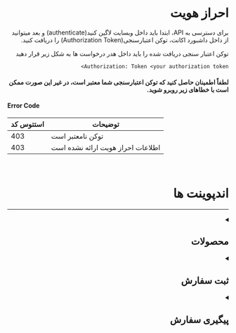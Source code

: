 <div dir="rtl">

# احراز هویت
برای دسترسی به API، ابتدا باید داخل وبسایت لاگین کنید(authenticate) و بعد میتوانید از داخل داشبورد اکانت، توکن اعتبارسنجی(Authorization Token) را دریافت کنید.

توکن اعتبار سنجی دریافت شده را باید داخل هدر درخواست ها به شکل زیر قرار دهید

<div dri="ltr">

```
Authorization: Token <your authorization token>
```
</div>

#### لطفاً اطمینان حاصل کنید که توکن اعتبارسنجی شما معتبر است، در غیر این صورت ممکن است با خطاهای زیر روبرو شوید.

<div dir="ltr">

#### Error Code
| استتوس کد | توضیحات |
| ------------| -------------|
| 403         | توکن نامعتبر است
| 403         | اطلاعات احراز هویت ارائه نشده است

</div>

<br>






# اندپوینت ها
---

<details>
<summary><h2>محصولات</h2></summary>

<details>
<summary><h4>لیست محصولات</h4></summary>

#### درخواست
---
برای دریافت محصولات داخل سایت، یک درخواست GET را به آدرس زیر ارسال کنید:
<div dir="ltr">

    GET: /api/products/

</div>

> **نکته:** به صورت پیشفرض در هر صفحه حداقل 20 محصول نمایش داده می شود و حد اکثر 30 عدد، برای گرفتن محصولات بیشتر در هر صفحه و یا پجینیشن میتوانید از پارامتر های زیر استفاده کنید 

#### پارامتر ها
---
<div dir="ltr">

| پارامتر   |  نوع دیتا |      توضیحات      |
| ----------- | -------| ------------|
| page        | int    | شماره پیج
| page_size   |  int   | تعداد محصولات نمایش داده شده در هر پیج، ماکسیموم 20 عدد

</div>
<br>

#### پاسخ
---
برای این درخواست، پاسخی به شکل زیر ارسال می‌شود که شامل لیست محصولات است:

```json
{
  "count": 44,
  "next": "http://:........./api/products/?page=2",
  "previous": null,
  "results": [
    {
      "id": 1,
      "name": "100 لایک اپارات",
      "image": "like.jpg",
      "count": 100,
      "price": 12000,
      "price_pro": 6000,
      "discount": 0,
      "discription": "product-details",
    },
    {
      "id": 2,
      "name": "200 لایک اپارات",
      "image": "/media/products/2022/05/16/like.jpg",
      "count": 200,
      "price": 24000,
      "price_pro": 12000,
      "discount": 0,
      "discription": "product-details",
    }
  ]
}

```
</details>




<details>
<summary><h4>دریافت اطلاعات یک محصول</h4></summary>
<br>

#### درخواست
---
برای دریافت اطلاعات یک محصول، یک درخواست GET را به آدرس زیر ارسال کنید:
    
<div dir="ltr">

    GET: /api/products/?product={product_id}

</div>

#### پارامتر ها
---
<div dir="ltr">

| پارامتر   | نوع دیتا | توضیحات |
| ----------- | ------| ------------|
| product_id  | int   | ایدی محصول

</div>

#### پاسخ
---
برای این درخواست، پاسخی به شکل زیر ارسال می‌شود که شامل اطلاعات محصول است:

```json
[
     {
        "id":11,
        "name":"product 11",
        "image":"http://example.com",
        "discription":"product-details",
        "count":1000,
        "price":100000,
        "price_pro":50000,
        "discount":0,
        "category":[
            {
                "id":3,
                "title":"Category-8"
            }
        ]
    },
```

#### استتوس کد ها
---
<div dir="ltr">

| استتوس کد       | توضیحات |
| ------------| -------------|
| 200         | موفقیت امیز، نمایش جزئیات محصول
| 400         | فقط میتوانید یک پارامتر را ارسال نمایید
| 404         | محصول یا دسته بندی خواسته شده یافت نشد

</div>
<br>
<br>
</details>




<details>
<summary><h4>لیست دست بندی ها</h4></summary>

#### درخواست
---
برای دریافت دسته بندی محصولات داخل سایت، یک درخواست GET را به آدرس زیر ارسال کنید:
<div dir="ltr">

    GET: /api/products/

</div>

> **نکته:** به صورت پیشفرض در هر صفحه حداقل 20 دسته بندی نمایش داده می شود و حد اکثر 30 عدد، برای گرفتن دسته بندی ها بیشتر در هر صفحه و یا پجینیشن میتوانید از پارامتر های زیر استفاده کنید 

#### پارامتر ها
---
<div dir="ltr">

| پارامتر   |  نوع دیتا |      توضیحات      |
| ----------- | --------| ------------|
| page        | int     | شماره پیج
| page_size   | int     | تعداد دسته بندی نمایش داده شده در هر پیج، ماکسیموم 20 عدد

</div>
<br>

#### پاسخ
---
برای این درخواست، پاسخی به شکل زیر ارسال می‌شود که شامل لیست محصولات است:

```json
{
    "count": 7,
    "next": null,
    "previous": null,
    "results": [
        {
            "id": 2,
            "title": "لایک اپارات"
        },
        {
            "id": 3,
            "title": "ویو اپارات"
        }
    ]
}
```
</details>




<details>
<summary><h4>دریافت محصولات یک دسته بندی</h4></summary>
<br>

#### درخواست
---
برای دریافت تمام محصولات مرتبط با هر دسته بندی میتوانید درخواست GET را به آدرس زیر ارسال کنید:

<div dir="ltr">

    GET: /api/products/?category={category_id}

</div>

### پارامتر ها
---
<div dir="ltr">

| پارامتر   | نوع دیتا | توضیحات |
| ----------- | ------| ------------|
| category_id | int   | ایدی دسته بندی

</div>

#### پاسخ
---
برای این درخواست، پاسخی به شکل زیر ارسال می‌شود که شامل محصولات مربوط به هر دسته بندی است:

```json
[
     {
        "id":11,
        "name":"product 11",
        "image":"http://example.com",
        "discription":"product-details",
        "count":1000,
        "price":100000,
        "price_pro":50000,
        "discount":0,
        "category":[
            {
                "id":3,
                "title":"Category-8"
            }
        ]
    },
    ,
    {"...":"..."}
```

#### استتوس کد ها
---
<div dir="ltr">

| استتوس کد     |      توضیحات |
| ------------| -------------|
| 200         | موفقیت امیز، نمایش محصولات مربوط به یک دسته بندی
| 400         | فقط میتوانید یک پارامتر را ارسال نمایید
| 404         | محصول یا دسته بندی خواسته شده یافت نشد

</div>

</details>
<br>
<br>
</details>






<details>
<summary><h2>ثبت سفارش</h2></summary>

<details>
<summary><h4>ثبت سفارش لایک و ویو</h4></summary>
<br>

> **نکته:** دقت داشته باشید که حتما باید هدر `Content-Type: application/json` را برای درخواست های POST ست کرده باشید 


#### درخواست
---
برای ثبت سفارش لایک و ویو، میتوانید یک درخواست POST را به آدرس های زیر ارسال کنید:

<div dir="ltr">

    POST: /api/order/like/create/
    POST: /api/order/view/create/

</div>

### ریکوئست بادی
---
```jsonc
{
    "product": 10, // ایدی محصول
    "link": "https://www.aparat.com/v/hash" // آدرس ویدیو
}
```

### پاسخ
---
جزئیات سفارش ثبت شده برگشت داده خواهد شد.

```json
{
  "product": 7,
  "link": "aparat.com/v/YYYY",
  "user": "Test@gmail.com",
  "status": "در صف⊷",
  "tracking_id": "c15c700ec6c3",
  "created": "2023-04-30 20:58:52"
}

```

#### استتوس کد ها
---
<div dir="ltr">

| استتوس کد |      توضیحات           |
| ------------| ------------------ |
| 200         | موفقیت آمیرز، نمایش جزئیات سفارش 
| 400         | پارامتر لینک یافت نشد
| 400         | لینک ارسال شده نامعبتر است
| 400         | تایپ ولیو پارامتر product نا معتبر است
| 400         | ایدی محصول ارسال شده مربوط به این دسته بندی نمی باشد
| 404         | محصول یافت نشد
| 403         | موجودی کافی نیست

</div>
</details>



<details>
<summary><h4>ثبت سفارش کامنت</h4></summary>
<br>

> **نکته:** دقت داشته باشید که حتما باید هدر `Content-Type: application/json` را برای درخواست های POST ست کرده باشید 


#### درخواست
---
برای ثبت سفارش لایک، میتوانید یک درخواست POST را به آدرس زیر ارسال کنید:

<div dir="ltr">

    POST: /api/order/comment/create/

</div>

### ریکوئست بادی
---
برای جدا کردن هر کامنت از n\ استفاده کنید

```jsonc
{
    "product": 10, // ایدی محصول
    "link": "https://www.aparat.com/v/hash", // آدرس ویدیو
    "comment": "test\ntest2\ntest3\ntest4", // کامنت ها
}
```

### پاسخ
---
جزئیات سفارش ثبت شده برگشت داده خواهد شد.

```json
{
  "product": 7,
  "link": "aparat.com/v/YYYY",
  "user": "Test@gmail.com",
  "status": "در صف⊷",
  "tracking_id": "c15c700ec6c3",
  "created": "2023-04-30 20:58:52",
  "comments": "test\ntest2\ntest3\ntest4"
}

```

#### استتوس کد ها
---
<div dir="ltr">

| استتوس کد |      توضیحات           |
| ------------| ------------------ |
| 200         | موفقیت آمیرز، نمایش جزئیات سفارش
| 400         | پارامتر لینک یافت نشد
| 400         | لینک ارسال شده نامعبتر است
| 400         | تایپ ولیو پارامتر product نا معتبر است
| 400         | ایدی محصول ارسال شده مربوط به این دسته بندی نمی باشد
| 400         | پارامتر کامنت یافت نشد
| 404         | محصول یافت نشد
| 403         | موجودی کافی نیست

</div>
</details>




<details>
<summary><h4>ثبت سفارش واچ تایم</h4></summary>
<br>

> **نکته:** دقت داشته باشید که حتما باید هدر `Content-Type: application/json` را برای درخواست های POST ست کرده باشید 

> **نکته:** دقت داشته باشید که تایم ویدیو باید بیشتر از 2 دقیقه باشد


#### درخواست
---
برای ثبت سفارش واچ تایم، میتوانید یک درخواست POST را به آدرس زیر ارسال کنید:

<div dir="ltr">

    POST: /api/order/watch-time/create/

</div>

### ریکوئست بادی
---

```jsonc
{
    "product": 10, // ایدی محصول
    "link": "https://www.aparat.com/v/hash", // آدرس ویدیو
}
```

### پاسخ
---
جزئیات سفارش ثبت شده برگشت داده خواهد شد.

```json
{
  "product": 7,
  "link": "aparat.com/v/YYYY",
  "user": "Test@gmail.com",
  "status": "در صف⊷",
  "tracking_id": "c15c700ec6c3",
  "created": "2023-04-30 20:58:52",
}

```

#### استتوس کد ها
---
<div dir="ltr">

| استتوس کد |      توضیحات           |
| ------------| ------------------ |
| 200         | موفقیت آمیرز، نمایش جزئیات سفارش
| 400         | پارامتر لینک یافت نشد
| 400         | لینک ارسال شده نامعبتر است
| 400         | تایپ ولیو پارامتر product نا معتبر است
| 400         | ایدی محصول ارسال شده مربوط به این دسته بندی نمی باشد
| 400         | تایم ویدیو کمتر از مقدار گفته شده میباشد
| 404         | محصول یافت نشد
| 403         | موجودی کافی نیست

</div>
</details>




<details>
<summary><h4>ثبت سفارش فالور عادی و فالور پرو</h4></summary>
<br>

> **نکته:** دقت داشته باشید که حتما باید هدر `Content-Type: application/json` را برای درخواست های POST ست کرده باشید 

#### درخواست
---
برای ثبت سفارش فالور عادی و فالور پرو، میتوانید یک درخواست POST را به آدرس های زیر ارسال کنید:

<div dir="ltr">

    POST: /api/order/follower/create/
    POST: /api/order/follower-pro/create/

</div>

### ریکوئست بادی
---

```jsonc
{
    "product": 10, // ایدی محصول
    "link": "https://www.aparat.com/UserName", // آدرس حساب کاربری
}
```

### پاسخ
---
جزئیات سفارش ثبت شده برگشت داده خواهد شد.

```json
{
  "product": 7,
  "link": "aparat.com/UserName",
  "user": "Test@gmail.com",
  "status": "در صف⊷",
  "tracking_id": "c15c700ec6c3",
  "created": "2023-04-30 20:58:52",
}

```

#### استتوس کد ها
---
<div dir="ltr">

| استتوس کد |      توضیحات           |
| ------------| ------------------ |
| 200         | موفقیت آمیرز، نمایش جزئیات سفارش
| 400         | پارامتر لینک یافت نشد
| 400         | لینک ارسال شده نامعبتر است
| 400         | تایپ ولیو پارامتر product نا معتبر است
| 400         | ایدی محصول ارسال شده مربوط به این دسته بندی نمی باشد
| 404         | محصول یافت نشد
| 403         | موجودی کافی نیست

</div>
</details>







<details>
<summary><h4>ثبت سفارش تبلیغ</h4></summary>
<br>

> **نکته:** دقت داشته باشید که حتما باید هدر `Content-Type: application/json` را برای درخواست های POST ست کرده باشید 

#### درخواست
---
برای ثبت سفارش تبلیغات، میتوانید یک درخواست POST را به آدرس زیر ارسال کنید:

<div dir="ltr">

    POST: /api/order/ads/create/

</div>

### ریکوئست بادی
---

```jsonc
{
    "product": 10, // ایدی محصول
    "description": "Ads Description", // متن تبلیغات
}
```

### پاسخ
---
جزئیات سفارش ثبت شده برگشت داده خواهد شد.

```json
{
  "product": 7,
  "user": "Test@gmail.com",
  "status": "در صف⊷",
  "tracking_id": "c15c700ec6c3",
  "created": "2023-04-30 20:58:52",
  "description": "Ads Description"
}

```

#### استتوس کد ها
---
<div dir="ltr">

| استتوس کد |      توضیحات           |
| ------------| ------------------ |
| 200         | موفقیت آمیرز، نمایش جزئیات سفارش 
| 400         | تایپ ولیو پارامتر product نا معتبر است
| 400         | ایدی محصول ارسال شده مربوط به این دسته بندی نمی باشد
| 400         | متن تبلیغ یافت نشد
| 404         | محصول یافت نشد
| 403         | موجودی کافی نیست

</div>
</details>
<br>
<br>
</details>






<details>
<summary><h2>پیگیری سفارش</h2></summary>
<br>

#### درخواست
---
برای پیگیری وضعیت یک سفارش میتوانید درخواست GET را به آدرس زیر ارسال کنید:

<div dir="ltr">

    GET: /api/order/tracking/?tracking_id={tracking_id}

</div>

#### پارامتر ها
---
<div dir="ltr">

| پارامتر   | نوع دیتا |      توضیحات      |
| ----------- | -------| ------------|
| tracking_id | int    | ایدی پیگیری سفارش

</div>
<br>

#### پاسخ
---

```json
{
  "Type": "view",
  "link": "aparat.com/v/.....",
  "status": "Done",
  "initialize_count": 100,
  "uniq_id": "624e15a6f29ea",
  "date": "2023-04-30 23:00:00"
}
```

#### استتوس کد ها
---
<div dir="ltr">

| استتوس کد       | توضیحات |
| ------------| -------------|
| 200         | موفقیت آمیز، نمایش جزئیات سفارش
| 400         | ایدی پیگیری سفارش یافت نشد
| 400         | پارامتر ارسالی نامبعتر است
| 500         | خطای داخلی سرور 

</div>
<br>
<br>
</details>
</div>